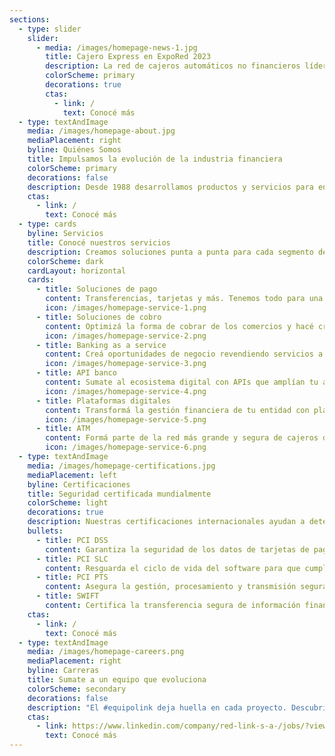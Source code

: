 ```yaml
---
sections:
  - type: slider
    slider:
      - media: /images/homepage-news-1.jpg
        title: Cajero Express en ExpoRed 2023
        description: La red de cajeros automáticos no financieros líder en el mercado del sector expendedor, será uno de los protagonistas de la muestra organizada por YPF y la Asociación de Operadores.
        colorScheme: primary
        decorations: true
        ctas:
          - link: /
            text: Conocé más
  - type: textAndImage
    media: /images/homepage-about.jpg
    mediaPlacement: right
    byline: Quiénes Somos
    title: Impulsamos la evolución de la industria financiera
    colorScheme: primary
    decorations: false
    description: Desde 1988 desarrollamos productos y servicios para entidades financieras, organismos gubernamentales y empresas de todo Argentina.
    ctas:
      - link: /
        text: Conocé más
  - type: cards
    byline: Servicios
    title: Conocé nuestros servicios
    description: Creamos soluciones punta a punta para cada segmento del ecosistema financiero.
    colorScheme: dark
    cardLayout: horizontal
    cards:
      - title: Soluciones de pago
        content: Transferencias, tarjetas y más. Tenemos todo para una experiencia de pago completa.
        icon: /images/homepage-service-1.png
      - title: Soluciones de cobro
        content: Optimizá la forma de cobrar de los comercios y hacé crecer cada negocio.
        icon: /images/homepage-service-2.png
      - title: Banking as a service
        content: Creá oportunidades de negocio revendiendo servicios a otros bancos y empresas.
        icon: /images/homepage-service-3.png
      - title: API banco
        content: Sumate al ecosistema digital con APIs que amplían tu alcance y potencian tu negocio.
        icon: /images/homepage-service-4.png
      - title: Plataformas digitales
        content: Transformá la gestión financiera de tu entidad con plataformas flexibles, seguras y personalizadas.
        icon: /images/homepage-service-5.png
      - title: ATM
        content: Formá parte de la red más grande y segura de cajeros de todo el país.
        icon: /images/homepage-service-6.png
  - type: textAndImage
    media: /images/homepage-certifications.jpg
    mediaPlacement: left
    byline: Certificaciones
    title: Seguridad certificada mundialmente
    colorScheme: light
    decorations: true
    description: Nuestras certificaciones internacionales ayudan a detectar y prevenir ciberataques con los estándares más altos de la industria.
    bullets:
      - title: PCI DSS
        content: Garantiza la seguridad de los datos de tarjetas de pago con estrictos controles y procedimientos.
      - title: PCI SLC
        content: Resguarda el ciclo de vida del software para que cumpla con prácticas de seguridad rigurosas durante todo su desarrollo.
      - title: PCI PTS
        content: Asegura la gestión, procesamiento y transmisión segura del PIN en transacciones de pago en ATM y terminales de punto de venta.
      - title: SWIFT
        content: Certifica la transferencia segura de información financiera entre instituciones.
    ctas:
      - link: /
        text: Conocé más
  - type: textAndImage
    media: /images/homepage-careers.png
    mediaPlacement: right
    byline: Carreras
    title: Sumate a un equipo que evoluciona
    colorScheme: secondary
    decorations: false
    description: "El #equipolink deja huella en cada proyecto. Descubrí nuestro ADN y conocé las búsquedas abiertas."
    ctas:
      - link: https://www.linkedin.com/company/red-link-s-a-/jobs/?viewAsMember=true
        text: Conocé más
---
```

